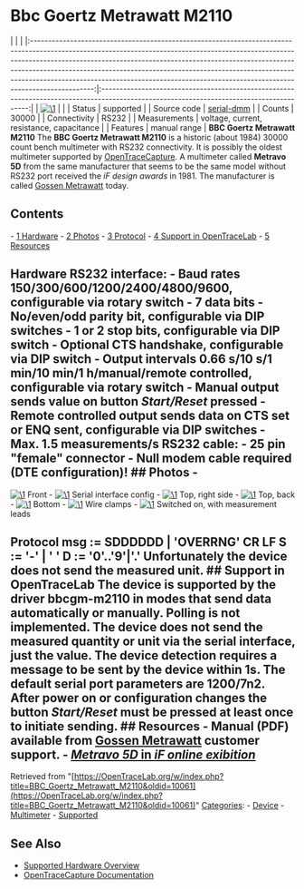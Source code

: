 # Bbc Goertz Metrawatt M2110

| | | |:-----------------------------------------------------------------------------------------------------------------------------------------------------------------------------------------------------------------------------------------------------------------------------------------------------------------------------------------------------------------------------------------------------------------------:|:----------------------------------------------------------------------------------------------------------------------------------------:| | [![\1](../../assets/hardware/general/\2)](./File:Bbc_gm_m2110_mugshot.png.html) | | | Status | supported | | Source code | [serial-dmm](http://github.com/OpenTraceLab/?p=OpenTraceCapture.git;a=tree;f=src/hardware/serial-dmm) | | Counts | 30000 | | Connectivity | RS232 | | Measurements | voltage, current, resistance, capacitance | | Features | manual range | **BBC Goertz Metrawatt M2110** The **BBC Goertz Metrawatt M2110** is a historic (about 1984) 30000 count bench multimeter with RS232 connectivity. It is possibly the oldest multimeter supported by [OpenTraceCapture](OpenTraceCapture.html "OpenTraceCapture"). A multimeter called **Metravo 5D** from the same manufacturer that seems to be the same model without RS232 port received the *iF design awards* in 1981. The manufacturer is called [Gossen Metrawatt](Gossen_Metrawatt.html "Gossen Metrawatt") today. 
## Contents 
\- [1 Hardware](BBC_Goertz_Metrawatt_M2110.html#Hardware) \- [2 Photos](BBC_Goertz_Metrawatt_M2110.html#Photos) \- [3 Protocol](BBC_Goertz_Metrawatt_M2110.html#Protocol) \- [4 Support in OpenTraceLab](BBC_Goertz_Metrawatt_M2110.html#Support_in_sigrok) \- [5 Resources](BBC_Goertz_Metrawatt_M2110.html#Resources) 
## Hardware **RS232 interface:** \- Baud rates 150/300/600/1200/2400/4800/9600, configurable via rotary switch \- 7 data bits \- No/even/odd parity bit, configurable via DIP switches \- 1 or 2 stop bits, configurable via DIP switch \- Optional CTS handshake, configurable via DIP switch \- Output intervals 0.66 s/10 s/1 min/10 min/1 h/manual/remote controlled, configurable via rotary switch \- Manual output sends value on button *Start/Reset* pressed \- Remote controlled output sends data on CTS set or ENQ sent, configurable via DIP switches \- Max. 1.5 measurements/s **RS232 cable:** \- 25 pin "female" connector \- Null modem cable required (DTE configuration)! ## Photos \- 
[![\1](../../assets/hardware/general/\2)](./File:Bbcg_m2110_1.JPG.html)
Front
\- 
[![\1](../../assets/hardware/general/\2)](./File:Bbcg_m2110_2.JPG.html)
Serial interface config
\- 
[![\1](../../assets/hardware/general/\2)](./File:Bbcg_m2110_3.JPG.html)
Top, right side
\- 
[![\1](../../assets/hardware/general/\2)](./File:Bbcg_m2110_4.JPG.html)
Top, back
\- 
[![\1](../../assets/hardware/general/\2)](./File:Bbcg_m2110_5.JPG.html)
Bottom
\- 
[![\1](../../assets/hardware/general/\2)](./File:Bbcg_m2110_6.JPG.html)
Wire clamps
\- 
[![\1](../../assets/hardware/general/\2)](./File:Bbcg_m2110_7.JPG.html)
Switched on, with measurement leads
## Protocol msg := SDDDDDD | 'OVERRNG' CR LF S := '-' | ' ' D := '0'..'9'|'.'  Unfortunately the device does not send the measured unit. ## Support in OpenTraceLab The device is supported by the driver **bbcgm-m2110** in modes that send data automatically or manually. Polling is not implemented. The device does not send the measured quantity or unit via the serial interface, just the value. The device detection requires a message to be sent by the device within 1s. The default serial port parameters are 1200/7n2. After power on or configuration changes the button *Start/Reset* must be pressed at least once to initiate sending. ## Resources \- Manual (PDF) available from [Gossen Metrawatt](Gossen_Metrawatt.html "Gossen Metrawatt") customer support. \- [_Metravo 5D_ in _iF online exibition_](http://exhibition.ifdesign.de/entrydetails_en.html?beitrag_id=11387)
Retrieved from "[https://OpenTraceLab.org/w/index.php?title=BBC_Goertz_Metrawatt_M2110&oldid=10061](https://OpenTraceLab.org/w/index.php?title=BBC_Goertz_Metrawatt_M2110&oldid=10061)" 
[Categories](specialcategories-specialcategories.md): \- [Device](./Category:Device.html "Category:Device") \- [Multimeter](./Category:Multimeter.html "Category:Multimeter") \- [Supported](./Category:Supported.html "Category:Supported")

## See Also
- [Supported Hardware Overview](../supported-hardware.md)
- [OpenTraceCapture Documentation](../../opentracecapture/overview.md)
